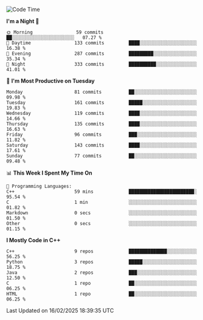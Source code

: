 <!--START_SECTION:waka-->
![Code Time](http://img.shields.io/badge/Code%20Time-266%20hrs%2035%20mins-blue)

**I'm a Night 🦉** 

```text
🌞 Morning                59 commits          ██░░░░░░░░░░░░░░░░░░░░░░░   07.27 % 
🌆 Daytime                133 commits         ████░░░░░░░░░░░░░░░░░░░░░   16.38 % 
🌃 Evening                287 commits         █████████░░░░░░░░░░░░░░░░   35.34 % 
🌙 Night                  333 commits         ██████████░░░░░░░░░░░░░░░   41.01 % 
```
📅 **I'm Most Productive on Tuesday** 

```text
Monday                   81 commits          ██░░░░░░░░░░░░░░░░░░░░░░░   09.98 % 
Tuesday                  161 commits         █████░░░░░░░░░░░░░░░░░░░░   19.83 % 
Wednesday                119 commits         ████░░░░░░░░░░░░░░░░░░░░░   14.66 % 
Thursday                 135 commits         ████░░░░░░░░░░░░░░░░░░░░░   16.63 % 
Friday                   96 commits          ███░░░░░░░░░░░░░░░░░░░░░░   11.82 % 
Saturday                 143 commits         ████░░░░░░░░░░░░░░░░░░░░░   17.61 % 
Sunday                   77 commits          ██░░░░░░░░░░░░░░░░░░░░░░░   09.48 % 
```


📊 **This Week I Spent My Time On** 

```text
💬 Programming Languages: 
C++                      59 mins             ████████████████████████░   95.54 % 
C                        1 min               ░░░░░░░░░░░░░░░░░░░░░░░░░   01.82 % 
Markdown                 0 secs              ░░░░░░░░░░░░░░░░░░░░░░░░░   01.50 % 
Other                    0 secs              ░░░░░░░░░░░░░░░░░░░░░░░░░   01.15 % 
```

**I Mostly Code in C++** 

```text
C++                      9 repos             ██████████████░░░░░░░░░░░   56.25 % 
Python                   3 repos             █████░░░░░░░░░░░░░░░░░░░░   18.75 % 
Java                     2 repos             ███░░░░░░░░░░░░░░░░░░░░░░   12.50 % 
C                        1 repo              ██░░░░░░░░░░░░░░░░░░░░░░░   06.25 % 
HTML                     1 repo              ██░░░░░░░░░░░░░░░░░░░░░░░   06.25 % 
```




 Last Updated on 16/02/2025 18:39:35 UTC
<!--END_SECTION:waka-->
